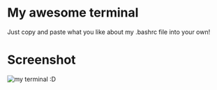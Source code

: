 # My awesome terminal
Just copy and paste what you like about my .bashrc file into your own!

# Screenshot
![my terminal :D](https://raw.githubusercontent.com/KeizerDev/.bashrc/master/terminal.png)